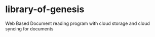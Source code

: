 # library-of-genesis
Web Based Document reading program with cloud storage and cloud syncing for documents 
